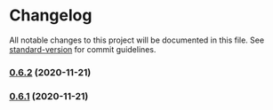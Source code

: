# Changelog

All notable changes to this project will be documented in this file. See [standard-version](https://github.com/conventional-changelog/standard-version) for commit guidelines.

### [0.6.2](https://github.com/hpstream/ts-axios/compare/v0.6.1...v0.6.2) (2020-11-21)

### [0.6.1](https://github.com/hpstream/ts-axios/compare/v0.6.0...v0.6.1) (2020-11-21)
